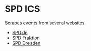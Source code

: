 # SPD ICS

Scrapes events from several websites.

* [SPD.de](https://raw.githubusercontent.com/public-spd/spd-ics/refs/heads/main/ics/spd-de.ics)
* [SPD Fraktion](https://raw.githubusercontent.com/public-spd/spd-ics/refs/heads/main/ics/spdfraktion-de.ics)
* [SPD Dresden](https://raw.githubusercontent.com/public-spd/spd-ics/refs/heads/main/ics/spd-dresden-de.ics)
